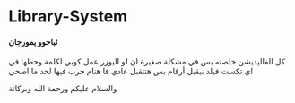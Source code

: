 # Library-System
#### ثباحوو يمورجان

كل الفاليديشن خلصته بس في مشكلة صغيرة ان لو اليوزر عمل كوبي لكلمة وحطها في اي تكست فيلد بيقبل أرقام بس  هتتقبل عادي 
فا هنام
جرب فيها لحد ما اصحي


 والسلام عليكم ورحمة الله وبركاتة
